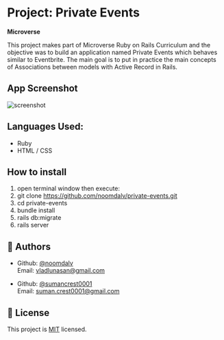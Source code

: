 # Project: Private Events
<b>Microverse</b>

This project makes part of Microverse Ruby on Rails Curriculum and the objective was to build an application named Private Events which behaves similar to Eventbrite. 
The main goal is to put in practice the main concepts of Associations between models with Active Record in Rails.

## App Screenshot
![screenshot](https://i.imgur.com/GSSXyaj.png?1)

## Languages Used: 
- Ruby
- HTML / CSS

## How to install

1. open terminal window then execute:
2. git clone https://github.com/noomdalv/private-events.git
3. cd private-events
4. bundle install
5. rails db:migrate
6. rails server


## 👤 Authors
- Github: [@noomdalv](https://github.com/noomdalv)<br />
  Email: vladlunasan@gmail.com
  
- Github: [@sumancrest0001](https://github.com/sumancrest0001)<br />
  Email: suman.crest0001@gmail.com

## 📝 License

This project is [MIT](https://opensource.org/licenses/MIT) licensed.
